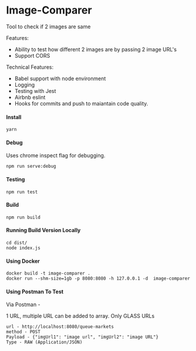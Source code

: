 # Image-Comparer
Tool to check if 2 images are same

Features:

- Ability to test how different 2 images are by passing 2 image URL's
- Support CORS

Technical Features:
- Babel support with node environment
- Logging
- Testing with Jest
- Airbnb eslint
- Hooks for commits and push to maiantain code quality.

#### Install
```
yarn
```

#### Debug
Uses chrome inspect flag for debugging.
```
npm run serve:debug
```
#### Testing
```
npm run test
```
#### Build
```
npm run build
```
#### Running Build Version Locally
```
cd dist/
node index.js
```

#### Using Docker
```
docker build -t image-comparer .
docker run --shm-size=1gb -p 8080:8080 -h 127.0.0.1 -d  image-comparer
```

#### Using Postman To Test
Via Postman -

1 URL, multiple URL can be added to array. Only GLASS URLs
```
url - http://localhost:8080/queue-markets
method - POST
Payload - {"imgUrl1": "image url", "imgUrl2": "image URL"}
Type - RAW (Application/JSON)
```

